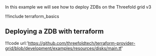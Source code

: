 In this example we will see how to deploy ZDBs on the Threefold grid v3

!!!include terraform_basics


## Deploying a ZDB with terraform

!!!code url:'https://github.com/threefoldtech/terraform-provider-grid/blob/development/examples/resources/disks/main.tf'
